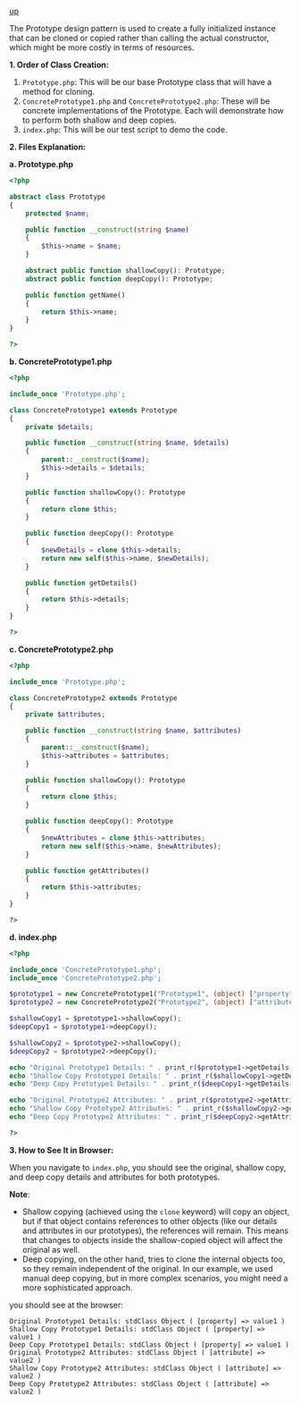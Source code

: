 [up](../README.md)


The Prototype design pattern is used to create a fully initialized instance that can be cloned or copied rather than calling the actual constructor, which might be more costly in terms of resources.

**1. Order of Class Creation:**

1. `Prototype.php`: This will be our base Prototype class that will have a method for cloning.
2. `ConcretePrototype1.php` and `ConcretePrototype2.php`: These will be concrete implementations of the Prototype. Each will demonstrate how to perform both shallow and deep copies.
3. `index.php`: This will be our test script to demo the code.

**2. Files Explanation:**

**a. Prototype.php**

```php
<?php

abstract class Prototype
{
    protected $name;

    public function __construct(string $name)
    {
        $this->name = $name;
    }

    abstract public function shallowCopy(): Prototype;
    abstract public function deepCopy(): Prototype;

    public function getName()
    {
        return $this->name;
    }
}

?>
```

**b. ConcretePrototype1.php**

```php
<?php

include_once 'Prototype.php';

class ConcretePrototype1 extends Prototype
{
    private $details;

    public function __construct(string $name, $details)
    {
        parent::__construct($name);
        $this->details = $details;
    }

    public function shallowCopy(): Prototype
    {
        return clone $this;
    }

    public function deepCopy(): Prototype
    {
        $newDetails = clone $this->details;
        return new self($this->name, $newDetails);
    }

    public function getDetails()
    {
        return $this->details;
    }
}

?>
```

**c. ConcretePrototype2.php**

```php
<?php

include_once 'Prototype.php';

class ConcretePrototype2 extends Prototype
{
    private $attributes;

    public function __construct(string $name, $attributes)
    {
        parent::__construct($name);
        $this->attributes = $attributes;
    }

    public function shallowCopy(): Prototype
    {
        return clone $this;
    }

    public function deepCopy(): Prototype
    {
        $newAttributes = clone $this->attributes;
        return new self($this->name, $newAttributes);
    }

    public function getAttributes()
    {
        return $this->attributes;
    }
}

?>
```

**d. index.php**

```php
<?php

include_once 'ConcretePrototype1.php';
include_once 'ConcretePrototype2.php';

$prototype1 = new ConcretePrototype1("Prototype1", (object) ["property" => "value1"]);
$prototype2 = new ConcretePrototype2("Prototype2", (object) ["attribute" => "value2"]);

$shallowCopy1 = $prototype1->shallowCopy();
$deepCopy1 = $prototype1->deepCopy();

$shallowCopy2 = $prototype2->shallowCopy();
$deepCopy2 = $prototype2->deepCopy();

echo "Original Prototype1 Details: " . print_r($prototype1->getDetails(), true) . "<br>";
echo "Shallow Copy Prototype1 Details: " . print_r($shallowCopy1->getDetails(), true) . "<br>";
echo "Deep Copy Prototype1 Details: " . print_r($deepCopy1->getDetails(), true) . "<br>";

echo "Original Prototype2 Attributes: " . print_r($prototype2->getAttributes(), true) . "<br>";
echo "Shallow Copy Prototype2 Attributes: " . print_r($shallowCopy2->getAttributes(), true) . "<br>";
echo "Deep Copy Prototype2 Attributes: " . print_r($deepCopy2->getAttributes(), true) . "<br>";

?>
```

**3. How to See It in Browser:**

When you navigate to `index.php`, you should see the original, shallow copy, and deep copy details and attributes for both prototypes.

**Note**: 
- Shallow copying (achieved using the `clone` keyword) will copy an object, but if that object contains references to other objects (like our details and attributes in our prototypes), the references will remain. This means that changes to objects inside the shallow-copied object will affect the original as well.
- Deep copying, on the other hand, tries to clone the internal objects too, so they remain independent of the original. In our example, we used manual deep copying, but in more complex scenarios, you might need a more sophisticated approach.


you should see at the browser:

```
Original Prototype1 Details: stdClass Object ( [property] => value1 )
Shallow Copy Prototype1 Details: stdClass Object ( [property] => value1 )
Deep Copy Prototype1 Details: stdClass Object ( [property] => value1 )
Original Prototype2 Attributes: stdClass Object ( [attribute] => value2 )
Shallow Copy Prototype2 Attributes: stdClass Object ( [attribute] => value2 )
Deep Copy Prototype2 Attributes: stdClass Object ( [attribute] => value2 )
```


